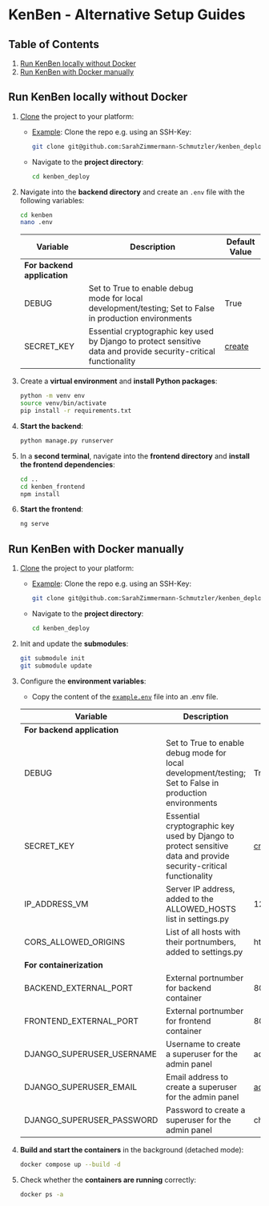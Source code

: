 # KenBen - Alternative Setup Guides

## Table of Contents

1. [Run KenBen locally without Docker](#run-kenben-locally-without-docker)
1. [Run KenBen with Docker manually](#run-kenben-with-docker-manually)

## Run KenBen locally without Docker

1. [Clone](https://docs.github.com/en/repositories/creating-and-managing-repositories/cloning-a-repository) the project to your platform:
    * <ins>Example</ins>: Clone the repo e.g. using an SSH-Key:  

        ```bash
        git clone git@github.com:SarahZimmermann-Schmutzler/kenben_deploy.git
        ```

    * Navigate to the **project directory**:

        ```bash
        cd kenben_deploy
        ```

1. Navigate into the **backend directory** and create an `.env` file with the following variables:

    ```bash
    cd kenben
    nano .env
    ```

    | Variable | Description | Default Value |
    | -------- | ----------- | ------------- |
    | **For backend application** | | |
    | DEBUG | Set to True to enable debug mode for local development/testing; Set to False in production environments | True |
    | SECRET_KEY | Essential cryptographic key used by Django to protect sensitive data and provide security-critical functionality | [create](https://stackoverflow.com/questions/41298963/is-there-a-function-for-generating-settings-secret-key-in-django) |

1. Create a **virtual environment** and **install Python packages**:

    ```bash
    python -m venv env
    source venv/bin/activate
    pip install -r requirements.txt
    ```

1. **Start the backend**:

    ```bash
    python manage.py runserver
    ```

1. In a **second terminal**, navigate into the **frontend directory** and **install the frontend dependencies**:

    ```bash
    cd ..
    cd kenben_frontend
    npm install
    ```

1. **Start the frontend**:

    ```bash
    ng serve
    ```

## Run KenBen with Docker manually

1. [Clone](https://docs.github.com/en/repositories/creating-and-managing-repositories/cloning-a-repository) the project to your platform:
    * <ins>Example</ins>: Clone the repo e.g. using an SSH-Key:  

        ```bash
        git clone git@github.com:SarahZimmermann-Schmutzler/kenben_deploy.git
        ```

    * Navigate to the **project directory**:

        ```bash
        cd kenben_deploy
        ```

1. Init and update the **submodules**:

    ```bash
    git submodule init
    git submodule update
    ```

1. Configure the **environment variables**:
    * Copy the content of the [`example.env`](https://github.com/SarahZimmermann-Schmutzler/kenben_deploy/blob/main/example.env) file into an .env file.

    | Variable | Description | Default Value |
    | -------- | ----------- | ------------- |
    | **For backend application** | | |
    | DEBUG | Set to True to enable debug mode for local development/testing; Set to False in production environments | True |
    | SECRET_KEY | Essential cryptographic key used by Django to protect sensitive data and provide security-critical functionality | [create](https://stackoverflow.com/questions/41298963/is-there-a-function-for-generating-settings-secret-key-in-django) |
    | IP_ADDRESS_VM | Server IP address, added to the ALLOWED_HOSTS list in settings.py | 127.0.0.1 |
    | CORS_ALLOWED_ORIGINS | List of all hosts with their portnumbers, added to settings.py | http://localhost:4200 |
    | **For containerization** | | |
    | BACKEND_EXTERNAL_PORT | External portnumber for backend container | 8000 |
    | FRONTEND_EXTERNAL_PORT | External portnumber for frontend container | 8080 |
    | DJANGO_SUPERUSER_USERNAME | Username to create a superuser for the admin panel | admin |
    | DJANGO_SUPERUSER_EMAIL | Email address to create a superuser for the admin panel | admin@example.com |
    | DJANGO_SUPERUSER_PASSWORD | Password to create a superuser for the admin panel | changeme123 |

1. **Build and start the containers** in the background (detached mode):

    ```bash
    docker compose up --build -d
    ```

1. Check whether the **containers are running** correctly:

    ```bash
    docker ps -a
    ```
